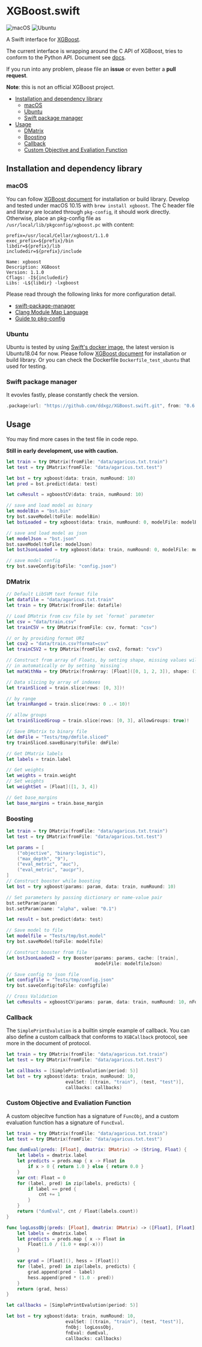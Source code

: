 XGBoost.swift
=============

![macOS](https://github.com/ddxgz/XGBoost.swift/workflows/macOS/badge.svg)
![Ubuntu](https://github.com/ddxgz/XGBoost.swift/workflows/Ubuntu/badge.svg)

A Swift interface for
[XGBoost](https://github.com/dmlc/xgboost).

The current interface is wrapping around the C API of XGBoost, tries to conform to the Python API. Document see
[docs](https://ddxgz.github.io/XGBoost.swift/).

If you run into any problem, please file an **issue** or even better a **pull request**.

**Note**: this is not an official XGBoost project.

- [Installation and dependency library](#installation-and-dependency-library)
  - [macOS](#macos)
  - [Ubuntu](#ubuntu)
  - [Swift package manager](#swift-package-manager)
- [Usage](#usage)
  - [DMatrix](#dmatrix)
  - [Boosting](#boosting)
  - [Callback](#callback)
  - [Custom Objective and Evaliation Function](#custom-objective-and-evaliation-function)

Installation and dependency library
------------
### macOS
You can follow [XGBoost
document](https://xgboost.readthedocs.io/en/latest/build.html) for installation
or build library. 
Develop and tested under macOS 10.15 with `brew install xgboost`. The C header file and
 library are located through `pkg-config`, it should work directly. Otherwise,
 place an pkg-config file as `/usr/local/lib/pkgconfig/xgboost.pc` with content:
 ```
prefix=/usr/local/Cellar/xgboost/1.1.0
exec_prefix=${prefix}/bin
libdir=${prefix}/lib
includedir=${prefix}/include

Name: xgboost
Description: XGBoost
Version: 1.1.0
Cflags: -I${includedir}
Libs: -L${libdir} -lxgboost
```

 Please read through the following links for more configuration detail.

-   [swift-package-manager](https://github.com/apple/swift-package-manager/blob/master/Documentation/Usage.md#requiring-system-libraries)
-   [Clang Module Map
    Language](https://clang.llvm.org/docs/Modules.html#module-map-language)
-   [Guide to
    pkg-config](https://people.freedesktop.org/~dbn/pkg-config-guide.html)



 
### Ubuntu
Ubuntu is tested by using [Swift's docker
image](https://swift.org/download/#docker), the latest version is
Ubuntu18.04 for now.
Please follow [XGBoost
document](https://xgboost.readthedocs.io/en/latest/build.html) for installation
or build library. Or you can check the Dockerfile `Dockerfile_test_ubuntu` that
used for testing.


### Swift package manager
It evovles fastly, please constantly check the version.


```swift
.package(url: "https://github.com/ddxgz/XGBoost.swift.git", from: "0.6.0")
```

Usage
-----
You may find more cases in the test file in code repo.

**Still in early development, use with caution.**

```swift
let train = try DMatrix(fromFile: "data/agaricus.txt.train")
let test = try DMatrix(fromFile: "data/agaricus.txt.test")

let bst = try xgboost(data: train, numRound: 10)
let pred = bst.predict(data: test)

let cvResult = xgboostCV(data: train, numRound: 10)

// save and load model as binary
let modelBin = "bst.bin"
try bst.saveModel(toFile: modelBin)
let bstLoaded = try xgboost(data: train, numRound: 0, modelFile: modelBin)

// save and load model as json
let modelJson = "bst.json"
bst.saveModel(toFile: modelJson)
let bstJsonLoaded = try xgboost(data: train, numRound: 0, modelFile: modelJson)

// save model config
try bst.saveConfig(toFile: "config.json")
```

### DMatrix
```swift
// Default LibSVM text format file
let datafile = "data/agaricus.txt.train"
let train = try DMatrix(fromFile: datafile)

// Load DMatrix from csv file by set `format` parameter
let csv = "data/train.csv"
let trainCSV = try DMatrix(fromFile: csv, format: "csv")

// or by providing format URI 
let csv2 = "data/train.csv?format=csv"
let trainCSV2 = try DMatrix(fromFile: csv2, format: "csv")

// Construct from array of Floats, by setting shape, missing values will be filled
// in automatically or by setting `missing`.
let matWithNa = try DMatrix(fromArray: [Float]([0, 1, 2, 3]), shape: (10, 10))

// Data slicing by array of indexes
let trainSliced = train.slice(rows: [0, 3])!

// by range
let trainRanged = train.slice(rows: 0 ..< 10)!

// allow groups
let trainSlicedGroup = train.slice(rows: [0, 3], allowGroups: true)!

// Save DMatrix to binary file
let dmFile = "Tests/tmp/dmfile.sliced"
try trainSliced.saveBinary(toFile: dmFile)

// Get DMatrix labels
let labels = train.label

// Get weights
let weights = train.weight
// Set weights
let weightSet = [Float]([1, 3, 4])

// Get base_margins
let base_margins = train.base_margin
```

### Boosting
```swift
let train = try DMatrix(fromFile: "data/agaricus.txt.train")
let test = try DMatrix(fromFile: "data/agaricus.txt.test")

let params = [
    ("objective", "binary:logistic"),
    ("max_depth", "9"),
    ("eval_metric", "auc"),
    ("eval_metric", "aucpr"),
]
// Construct booster while boosting
let bst = try xgboost(params: param, data: train, numRound: 10)

// Set parameters by passing dictionary or name-value pair
bst.setParam(param)
bst.setParam(name: "alpha", value: "0.1")

let result = bst.predict(data: test)

// Save model to file
let modelfile = "Tests/tmp/bst.model"
try bst.saveModel(toFile: modelfile)

// Construct booster from file
let bstJsonLoaded2 = try Booster(params: params, cache: [train],
                                 modelFile: modelfileJson)

// Save config to json file
let configfile = "Tests/tmp/config.json"
try bst.saveConfig(toFile: configfile)

// Cross Validation
let cvResults = xgboostCV(params: param, data: train, numRound: 10, nFold: 5)
```

### Callback
The `SimplePrintEvalution` is a builtin simple example of callback.
You can also define a custom callback that conforms to `XGBCallback` protocol, see
more in the document of protocol.
```swift
let train = try DMatrix(fromFile: "data/agaricus.txt.train")
let test = try DMatrix(fromFile: "data/agaricus.txt.test")

let callbacks = [SimplePrintEvalution(period: 5)]
let bst = try xgboost(data: train, numRound: 10,
                      evalSet: [(train, "train"), (test, "test")],
                      callbacks: callbacks)
```

### Custom Objective and Evaliation Function
A custom objecitve function has a signature of `FuncObj`, and a custom evaluation function has a signature of `FuncEval`.

```swift
let train = try DMatrix(fromFile: "data/agaricus.txt.train")
let test = try DMatrix(fromFile: "data/agaricus.txt.test")

func dumEval(preds: [Float], dmatrix: DMatrix) -> (String, Float) {
    let labels = dmatrix.label
    let predicts = preds.map { x -> Float in
        if x > 0 { return 1.0 } else { return 0.0 }
    }
    var cnt: Float = 0
    for (label, pred) in zip(labels, predicts) {
        if label == pred {
            cnt += 1
        }
    }
    return ("dumEval", cnt / Float(labels.count))
}

func logLossObj(preds: [Float], dmatrix: DMatrix) -> ([Float], [Float]) {
    let labels = dmatrix.label
    let predicts = preds.map { x -> Float in
        Float(1.0 / (1.0 + exp(-x)))
    }

    var grad = [Float](), hess = [Float]()
    for (label, pred) in zip(labels, predicts) {
        grad.append(pred - label)
        hess.append(pred * (1.0 - pred))
    }
    return (grad, hess)
}

let callbacks = [SimplePrintEvalution(period: 5)]

let bst = try xgboost(data: train, numRound: 10,
                      evalSet: [(train, "train"), (test, "test")],
                      fnObj: logLossObj,
                      fnEval: dumEval,
                      callbacks: callbacks)
```
